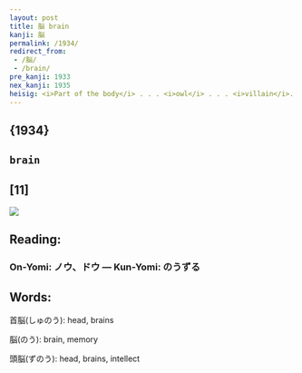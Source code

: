 ```yaml
---
layout: post
title: 脳 brain
kanji: 脳
permalink: /1934/
redirect_from:
 - /脳/
 - /brain/
pre_kanji: 1933
nex_kanji: 1935
heisig: <i>Part of the body</i> . . . <i>owl</i> . . . <i>villain</i>. By way of exception, the kanji for <b>brain</b> has no connection with the primitive for <i>brains</i>.
---
```


## {1934}

## `brain`

## [11]

<div class="stroke"><img src="E884B3.png" /></div>

## Reading:

### On-Yomi: ノウ、ドウ &mdash; Kun-Yomi: のうずる

## Words:

首脳(しゅのう): head, brains

脳(のう): brain, memory

頭脳(ずのう): head, brains, intellect
